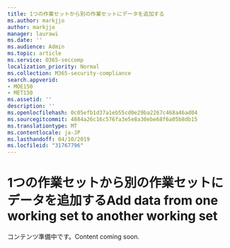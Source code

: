 ```yaml
---
title: 1つの作業セットから別の作業セットにデータを追加する
ms.author: markjjo
author: markjjo
manager: laurawi
ms.date: ''
ms.audience: Admin
ms.topic: article
ms.service: O365-seccomp
localization_priority: Normal
ms.collection: M365-security-compliance
search.appverid:
- MOE150
- MET150
ms.assetid: ''
description: ''
ms.openlocfilehash: 0c05efb1d37a1eb55cd0e29ba2267c468a46ad04
ms.sourcegitcommit: 4884a26c16c576fa3e5e8a30ebe68f6a05b8db15
ms.translationtype: MT
ms.contentlocale: ja-JP
ms.lasthandoff: 04/10/2019
ms.locfileid: "31767796"
---
```

# <a name="add-data-from-one-working-set-to-another-working-set"></a><span data-ttu-id="dc3ec-102">1つの作業セットから別の作業セットにデータを追加する</span><span class="sxs-lookup"><span data-stu-id="dc3ec-102">Add data from one working set to another working set</span></span>

<span data-ttu-id="dc3ec-103">コンテンツ準備中です。</span><span class="sxs-lookup"><span data-stu-id="dc3ec-103">Content coming soon.</span></span>